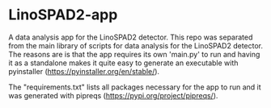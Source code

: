 # LinoSPAD2-app
A data analysis app for the LinoSPAD2 detector. This repo was separated from the main library
of scripts for data analysis for the LinoSPAD2 detector. The reasons are is that the app requires
its own 'main.py' to run and having it as a standalone makes it quite easy to generate an executable
with pyinstaller (https://pyinstaller.org/en/stable/).

The "requirements.txt" lists all packages necessary for the app to run and it was generated
with pipreqs (https://pypi.org/project/pipreqs/).